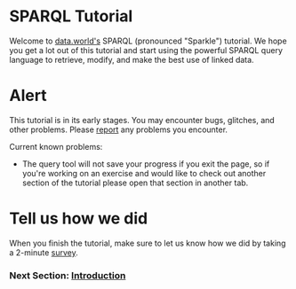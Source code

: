 # SPARQL Tutorial

Welcome to [data.world's](https://data.world) SPARQL \(pronounced "Sparkle"\) tutorial. We hope you get a lot out of this tutorial and start using the powerful SPARQL query language to retrieve, modify, and make the best use of linked data.

# Alert

This tutorial is in its early stages. You may encounter bugs, glitches, and other problems. Please [report](./report-a-problem.md) any problems you encounter.

Current known problems:

* The query tool will not save your progress if you exit the page, so if you're working on an exercise and would like to check out another section of the tutorial please open that section in another tab.

# Tell us how we did

When you finish the tutorial, make sure to let us know how we did by taking a 2-minute [survey](./survey.md).

### Next Section: [Introduction](./introduction.md)
